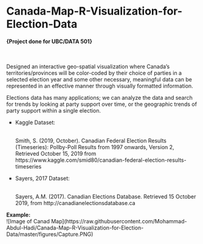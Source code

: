 # Canada-Map-R-Visualization-for-Election-Data
<h4>{Project done for UBC/DATA 501}</h4>
<br>
<p>Designed an interactive geo-spatial visualization where Canada’s territories/provinces will be color-coded by their choice of parties in a selected election year and some other necessary, meaningful data can be represented in an effective manner through visually formatted information.</p>

<p>Elections data has many applications; we can analyze the data and search for trends by looking at party support over time, or the geographic trends of party support within a single election.</p>

<ul style="list-style-type:square;>
  <li><h3><u>Summary of the data</u></h3></li>
  <p>For the project, a composite database has been used which will be comprised of two datasets of the same domain (Canadian Federal Election): one form <i>Kaggle</i> (data from 1997 to 2015) and another from <i>Sayers, 2017</i> (data from 1867 to 2015). Details of these datasets are mentioned below:</p>
  <li><h3><u>Sources</u></h3></li>
    <ol type="a">
      <li>Kaggle Dataset:</li>
      <br>
      <p>Smith, S. (2019, October). Canadian Federal Election Results (Timeseries): Pollby-Poll Results from 1997 onwards, Version 2, Retrieved October 15, 2019 from https://www.kaggle.com/smid80/canadian-federal-election-results-timeseries</p>
      <li>Sayers, 2017 Dataset:</li>
      <br>
      <p>Sayers, A.M. (2017). Canadian Elections Database. Retrieved 15 October 2019, from http://canadianelectionsdatabase.ca</p>
    </ol>
</ul>
<b>Example:</b>
<br>
![Image of Canad Map](https://raw.githubusercontent.com/Mohammad-Abdul-Hadi/Canada-Map-R-Visualization-for-Election-Data/master/figures/Capture.PNG)
